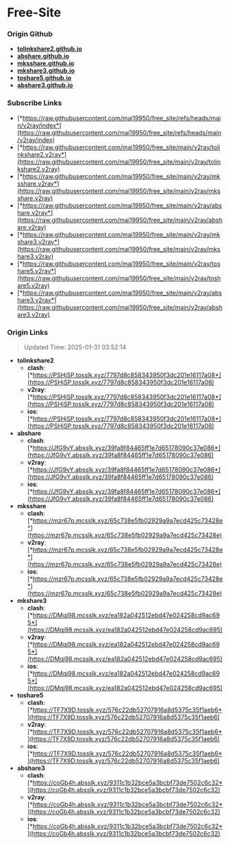# Free-Site

### Origin Github

- [**tolinkshare2.github.io**](https://github.com/tolinkshare2/tolinkshare2.github.io)
- [**abshare.github.io**](https://github.com/abshare/abshare.github.io)
- [**mksshare.github.io**](https://github.com/mksshare/mksshare.github.io)
- [**mkshare3.github.io**](https://github.com/mkshare3/mkshare3.github.io)
- [**toshare5.github.io**](https://github.com/toshare5/toshare5.github.io)
- [**abshare3.github.io**](https://github.com/abshare3/abshare3.github.io)

### Subscribe Links

- [*https://raw.githubusercontent.com/mai19950/free_site/refs/heads/main/v2ray/index*](https://raw.githubusercontent.com/mai19950/free_site/refs/heads/main/v2ray/index)
- [*https://raw.githubusercontent.com/mai19950/free_site/main/v2ray/tolinkshare2.v2ray*](https://raw.githubusercontent.com/mai19950/free_site/main/v2ray/tolinkshare2.v2ray)
- [*https://raw.githubusercontent.com/mai19950/free_site/main/v2ray/mksshare.v2ray*](https://raw.githubusercontent.com/mai19950/free_site/main/v2ray/mksshare.v2ray)
- [*https://raw.githubusercontent.com/mai19950/free_site/main/v2ray/abshare.v2ray*](https://raw.githubusercontent.com/mai19950/free_site/main/v2ray/abshare.v2ray)
- [*https://raw.githubusercontent.com/mai19950/free_site/main/v2ray/mkshare3.v2ray*](https://raw.githubusercontent.com/mai19950/free_site/main/v2ray/mkshare3.v2ray)
- [*https://raw.githubusercontent.com/mai19950/free_site/main/v2ray/toshare5.v2ray*](https://raw.githubusercontent.com/mai19950/free_site/main/v2ray/toshare5.v2ray)
- [*https://raw.githubusercontent.com/mai19950/free_site/main/v2ray/abshare3.v2ray*](https://raw.githubusercontent.com/mai19950/free_site/main/v2ray/abshare3.v2ray)

### Origin Links

> Updated Time: 2025-01-31 03:52:14

- **tolinkshare2**
  - **clash**: [*https://PSHjSP.tosslk.xyz/7797d8c858343950f3dc201e16117a08*](https://PSHjSP.tosslk.xyz/7797d8c858343950f3dc201e16117a08)
  - **v2ray**: [*https://PSHjSP.tosslk.xyz/7797d8c858343950f3dc201e16117a08*](https://PSHjSP.tosslk.xyz/7797d8c858343950f3dc201e16117a08)
  - **ios**: [*https://PSHjSP.tosslk.xyz/7797d8c858343950f3dc201e16117a08*](https://PSHjSP.tosslk.xyz/7797d8c858343950f3dc201e16117a08)
- **abshare**
  - **clash**: [*https://JfG9vY.absslk.xyz/39fa8f84465ff1e7d65178090c37e086*](https://JfG9vY.absslk.xyz/39fa8f84465ff1e7d65178090c37e086)
  - **v2ray**: [*https://JfG9vY.absslk.xyz/39fa8f84465ff1e7d65178090c37e086*](https://JfG9vY.absslk.xyz/39fa8f84465ff1e7d65178090c37e086)
  - **ios**: [*https://JfG9vY.absslk.xyz/39fa8f84465ff1e7d65178090c37e086*](https://JfG9vY.absslk.xyz/39fa8f84465ff1e7d65178090c37e086)
- **mksshare**
  - **clash**: [*https://mzr67p.mcsslk.xyz/65c738e5fb02929a9a7ecd425c73428e*](https://mzr67p.mcsslk.xyz/65c738e5fb02929a9a7ecd425c73428e)
  - **v2ray**: [*https://mzr67p.mcsslk.xyz/65c738e5fb02929a9a7ecd425c73428e*](https://mzr67p.mcsslk.xyz/65c738e5fb02929a9a7ecd425c73428e)
  - **ios**: [*https://mzr67p.mcsslk.xyz/65c738e5fb02929a9a7ecd425c73428e*](https://mzr67p.mcsslk.xyz/65c738e5fb02929a9a7ecd425c73428e)
- **mkshare3**
  - **clash**: [*https://DMqj98.mcsslk.xyz/ea182a042512ebd47e024258cd9ac695*](https://DMqj98.mcsslk.xyz/ea182a042512ebd47e024258cd9ac695)
  - **v2ray**: [*https://DMqj98.mcsslk.xyz/ea182a042512ebd47e024258cd9ac695*](https://DMqj98.mcsslk.xyz/ea182a042512ebd47e024258cd9ac695)
  - **ios**: [*https://DMqj98.mcsslk.xyz/ea182a042512ebd47e024258cd9ac695*](https://DMqj98.mcsslk.xyz/ea182a042512ebd47e024258cd9ac695)
- **toshare5**
  - **clash**: [*https://TF7X9D.tosslk.xyz/576c22db52707916a8d5375c35f1aeb6*](https://TF7X9D.tosslk.xyz/576c22db52707916a8d5375c35f1aeb6)
  - **v2ray**: [*https://TF7X9D.tosslk.xyz/576c22db52707916a8d5375c35f1aeb6*](https://TF7X9D.tosslk.xyz/576c22db52707916a8d5375c35f1aeb6)
  - **ios**: [*https://TF7X9D.tosslk.xyz/576c22db52707916a8d5375c35f1aeb6*](https://TF7X9D.tosslk.xyz/576c22db52707916a8d5375c35f1aeb6)
- **abshare3**
  - **clash**: [*https://coGb4h.absslk.xyz/9311c1b32bce5a3bcbf73de7502c6c32*](https://coGb4h.absslk.xyz/9311c1b32bce5a3bcbf73de7502c6c32)
  - **v2ray**: [*https://coGb4h.absslk.xyz/9311c1b32bce5a3bcbf73de7502c6c32*](https://coGb4h.absslk.xyz/9311c1b32bce5a3bcbf73de7502c6c32)
  - **ios**: [*https://coGb4h.absslk.xyz/9311c1b32bce5a3bcbf73de7502c6c32*](https://coGb4h.absslk.xyz/9311c1b32bce5a3bcbf73de7502c6c32)
